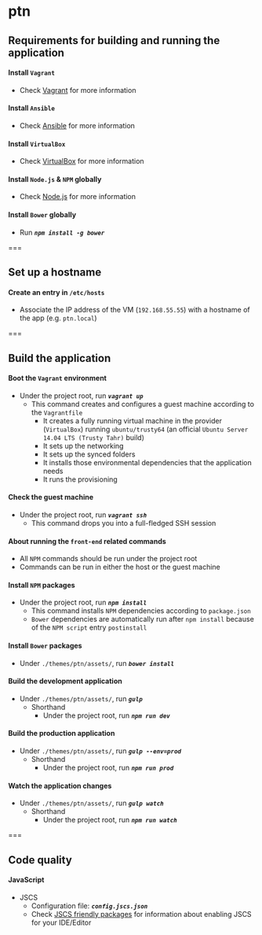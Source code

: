ptn
===

## Requirements for building and running the application

#### Install `Vagrant`
* Check [Vagrant](https://www.vagrantup.com/downloads.html) for more information

#### Install `Ansible`
* Check [Ansible](http://docs.ansible.com/ansible/intro_installation.html) for more information

#### Install `VirtualBox`
* Check [VirtualBox](https://www.virtualbox.org/wiki/Downloads) for more information

#### Install `Node.js` & `NPM` globally
* Check [Node.js](http://nodejs.org) for more information

#### Install `Bower` globally
* Run ___`npm install -g bower`___

===

## Set up a hostname

#### Create an entry in `/etc/hosts`
* Associate the IP address of the VM (`192.168.55.55`) with a hostname of the app (e.g. `ptn.local`)

===

## Build the application

#### Boot the `Vagrant` environment
* Under the project root, run ___`vagrant up`___
    * This command creates and configures a guest machine according to the `Vagrantfile`
        * It creates a fully running virtual machine in the provider (`VirtualBox`) running `ubuntu/trusty64` (an official `Ubuntu Server 14.04 LTS (Trusty Tahr)` build)
        * It sets up the networking
        * It sets up the synced folders
        * It installs those environmental dependencies that the application needs
        * It runs the provisioning

#### Check the guest machine
* Under the project root, run ___`vagrant ssh`___
    * This command drops you into a full-fledged SSH session

#### About running the `front-end` related commands
* All `NPM` commands should be run under the project root
* Commands can be run in either the host or the guest machine

#### Install `NPM` packages
* Under the project root, run ___`npm install`___
    * This command installs `NPM` dependencies according to `package.json`
    * `Bower` dependencies are automatically run after `npm install` because of the `NPM script` entry `postinstall`

#### Install `Bower` packages
* Under `./themes/ptn/assets/`, run ___`bower install`___

#### Build the development application
* Under `./themes/ptn/assets/`, run ___`gulp`___
    * Shorthand
        * Under the project root, run ___`npm run dev`___

#### Build the production application
* Under `./themes/ptn/assets/`, run ___`gulp --env=prod`___
    * Shorthand
        * Under the project root, run ___`npm run prod`___

#### Watch the application changes
* Under `./themes/ptn/assets/`, run ___`gulp watch`___
    * Shorthand
        * Under the project root, run ___`npm run watch`___

===

## Code quality

#### JavaScript
* JSCS
    * Configuration file: ___`config.jscs.json`___
    * Check [JSCS friendly packages](http://jscs.info/overview) for information about enabling JSCS for your IDE/Editor
